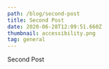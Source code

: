 ```yaml
---
path: /blog/second-post
title: Second Post
date: 2020-06-28T12:09:51.660Z
thumbnail: accessibility.png
tag: general
---
```

Second Post